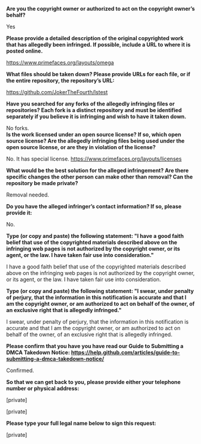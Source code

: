 **Are you the copyright owner or authorized to act on the copyright owner’s behalf?** 

Yes 

**Please provide a detailed description of the original copyrighted work that has allegedly been infringed. If possible, include a URL to where it is posted online.** 

https://www.primefaces.org/layouts/omega 

**What files should be taken down? Please provide URLs for each file, or if the entire repository, the repository’s URL:**

https://github.com/JokerTheFourth/lstest 

**Have you searched for any forks of the allegedly infringing files or repositories? Each fork is a distinct repository and must be identified separately if you believe it is infringing and wish to have it taken down.**

No forks.  
**Is the work licensed under an open source license? If so, which open source license? Are the allegedly infringing files being used under the open source license, or are they in violation of the license?** 

No. It has special license. https://www.primefaces.org/layouts/licenses

**What would be the best solution for the alleged infringement? Are there specific changes the other person can make other than removal? Can the repository be made private?** 

Removal needed. 

**Do you have the alleged infringer’s contact information? If so, please provide it:** 

No.

**Type (or copy and paste) the following statement: "I have a good faith belief that use of the copyrighted materials described above on the infringing web pages is not authorized by the copyright owner, or its agent, or the law. I have taken fair use into consideration."**

I have a good faith belief that use of the copyrighted materials described above on the infringing web pages is not authorized by the copyright owner, or its agent, or the law. I have taken fair use into consideration.

**Type (or copy and paste) the following statement: "I swear, under penalty of perjury, that the information in this notification is accurate and that I am the copyright owner, or am authorized to act on behalf of the owner, of an exclusive right that is allegedly infringed."** 

I swear, under penalty of perjury, that the information in this notification is accurate and that I am the copyright owner, or am authorized to act on behalf of the owner, of an exclusive right that is allegedly infringed. 

**Please confirm that you have you have read our Guide to Submitting a DMCA Takedown Notice: https://help.github.com/articles/guide-to-submitting-a-dmca-takedown-notice/** 

Confirmed. 

**So that we can get back to you, please provide either your telephone number or physical address:**

[private]

[private]

**Please type your full legal name below to sign this request:** 

[private]
